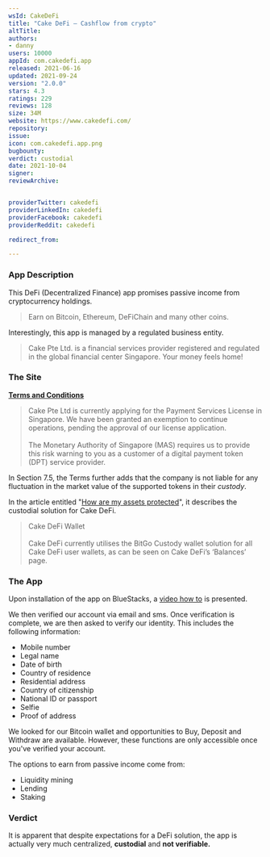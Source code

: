 ```yaml
---
wsId: CakeDeFi
title: "Cake DeFi – Cashflow from crypto"
altTitle: 
authors:
- danny
users: 10000
appId: com.cakedefi.app
released: 2021-06-16
updated: 2021-09-24
version: "2.0.0"
stars: 4.3
ratings: 229
reviews: 128
size: 34M
website: https://www.cakedefi.com/
repository: 
issue: 
icon: com.cakedefi.app.png
bugbounty: 
verdict: custodial
date: 2021-10-04
signer: 
reviewArchive:


providerTwitter: cakedefi
providerLinkedIn: cakedefi
providerFacebook: cakedefi
providerReddit: cakedefi

redirect_from:

---
```

### App Description

This DeFi (Decentralized Finance) app promises passive income from cryptocurrency holdings.

> Earn on Bitcoin, Ethereum, DeFiChain and many other coins.

Interestingly, this app is managed by a regulated business entity.

> Cake Pte Ltd. is a financial services provider registered and regulated in the global financial center Singapore. Your money feels home!

### The Site

**[Terms and Conditions](https://app.cakedefi.com/terms-and-conditions)**

> Cake Pte Ltd is currently applying for the Payment Services License in Singapore. We have been granted an exemption to continue operations, pending the approval of our license application.<br><br>
The Monetary Authority of Singapore (MAS) requires us to provide this risk warning to you as a customer of a digital payment token (DPT) service provider.

In Section 7.5, the Terms further adds that the company is not liable for any fluctuation in the market value of the supported tokens in their _custody_.

In the article entitled "[How are my assets protected](https://support.cakedefi.com/hc/en-us/articles/4404022725401-How-are-my-assets-protected-)", it describes the custodial solution for Cake DeFi.

> Cake DeFi Wallet<br><br>
Cake DeFi currently utilises the BitGo Custody wallet solution for all Cake DeFi user wallets, as can be seen on Cake DeFi’s ‘Balances’ page.

### The App

Upon installation of the app on BlueStacks, a [video how to](https://youtu.be/IhPwAJ6iXgw) is presented.

We then verified our account via email and sms. Once verification is complete, we are then asked to verify our identity. This includes the following information:

- Mobile number
- Legal name
- Date of birth
- Country of residence
- Residential address
- Country of citizenship
- National ID or passport
- Selfie
- Proof of address

We looked for our Bitcoin wallet and opportunities to Buy, Deposit and Withdraw are available. However, these functions are only accessible once you've verified your account.

The options to earn from passive income come from:

- Liquidity mining
- Lending
- Staking

### Verdict

It is apparent that despite expectations for a DeFi solution, the app is actually very much centralized, **custodial** and **not verifiable.**

